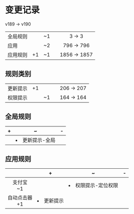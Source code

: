 # 变更记录

v189 -> v190

||||||
|-|:-:|:-:|:-:|:-:|
|全局规则||~1||3 -> 3|
|应用||~2||796 -> 796|
|应用规则|+1|~1||1856 -> 1857|

## 规则类别

||||||
|-|:-:|:-:|:-:|:-:|
|更新提示|+1|||206 -> 207|
|权限提示||~1||164 -> 164|

## 全局规则

|+|~|-|
|-|-|-|
||<li>更新提示-全局||

## 应用规则

||+|~|-|
|:-:|-|-|-|
|支付宝<br>~1||<li>权限提示-定位权限||
|自动点击器<br>+1|<li>更新提示|||
